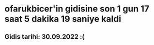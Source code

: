 # ofarukbicer'in gidisine son 1 gun 17 saat 5 dakika 19 saniye kaldi

## Gidis tarihi: 30.09.2022 :(